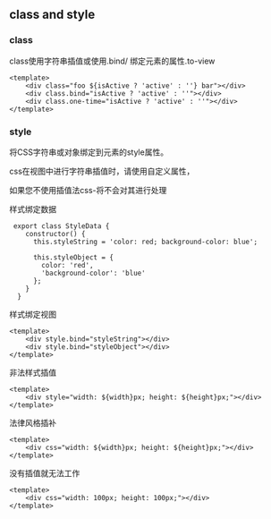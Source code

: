 ## class and style

### class

class使用字符串插值或使用.bind/ 绑定元素的属性.to-view
````
<template>
    <div class="foo ${isActive ? 'active' : ''} bar"></div>
    <div class.bind="isActive ? 'active' : ''"></div>
    <div class.one-time="isActive ? 'active' : ''"></div>
</template>
````

### style

将CSS字符串或对象绑定到元素的style属性。

css在视图中进行字符串插值时，请使用自定义属性，

如果您不使用插值法css-将不会对其进行处理

样式绑定数据
````
 export class StyleData {
    constructor() {
      this.styleString = 'color: red; background-color: blue';
  
      this.styleObject = {
        color: 'red',
        'background-color': 'blue'
      };
    }
  }
````

样式绑定视图
````
<template>
    <div style.bind="styleString"></div>
    <div style.bind="styleObject"></div>
</template>
````

非法样式插值
````
<template>
    <div style="width: ${width}px; height: ${height}px;"></div>
</template>
````

法律风格插补
````
<template>
    <div css="width: ${width}px; height: ${height}px;"></div>
</template>
````

没有插值就无法工作
````
<template>
    <div css="width: 100px; height: 100px;"></div>
</template>
````